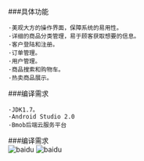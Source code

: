 ###具体功能    

    ·美观大方的操作界面，保障系统的易用性。  
    ·详细的商品分类管理，易于顾客获取想要的信息。   
    ·客户登陆和注册。  
    ·订单管理。  
    ·用户管理。  
    ·商品搜索和购物车。  
    ·热卖商品展示。  
      
        
        
###编译需求  

    ·JDK1.7。  
    ·Android Studio 2.0  
    ·Bmob后端云服务平台  
      
      
###编译需求    
    ![baidu](http://7xvp2a.com1.z0.glb.clouddn.com/pic10.gif "注册")
   ![baidu](http://7xvp2a.com1.z0.glb.clouddn.com/9%24WNXKPOQ~F%606TWF4~6JRN7.jpg "android")
  
